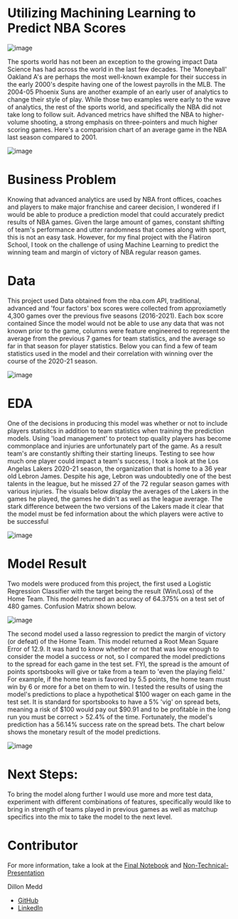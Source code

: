# Utilizing Machining Learning to Predict NBA Scores

![image](https://user-images.githubusercontent.com/79603572/139289078-528110ad-bcd9-4c9a-9737-cdec72054902.png)

The sports world has not been an exception to the growing impact Data Science has had across the world in the last few decades. The 'Moneyball' Oakland A's are perhaps the most well-known example for their success in the early 2000's despite having one of the lowest payrolls in the MLB. The 2004-05 Phoenix Suns are another example of an early user of analytics to change their style of play. While those two examples were early to the wave of analytics, the rest of the sports world, and specifically the NBA did not take long to follow suit. Advanced metrics have shifted the NBA to higher-volume shooting, a strong emphasis on three-pointers and much higher scoring games. Here's a comparision chart of an average game in the NBA last season compared to 2001.

![image](https://user-images.githubusercontent.com/79603572/139291060-1ff3a229-6e20-4db7-8506-2f0a2366479f.png)

# Business Problem

Knowing that advanced analytics are used by NBA front offices, coaches and players to make major franchise and career decision, I wondered if I would be able to produce a prediction model that could accurately predict results of NBA games. Given the large amount of games, constant shifting of team's performance and utter randomness that comes along with sport, this is not an easy task. However, for my final project with the Flatiron School, I took on the challenge of using Machine Learning to predict the winning team and margin of victory of NBA regular reason games.

# Data

This project used Data obtained from the nba.com API, traditional, advanced and 'four factors' box scores were collected from approxiametly 4,300 games over the previous five seasons (2016-2021). Each box score contained Since the model would not be able to use any data that was not known prior to the game, columns were feature engineered to represent the average from the previous 7 games for team statistics, and the average so far in that season for player statistics. Below you can find a few of team statistics used in the model and their correlation with winning over the course of the 2020-21 season.

![image](https://user-images.githubusercontent.com/79603572/139293117-9df58e0a-6176-4bfe-b41e-da612837f5c8.png)

# EDA

One of the decisions in producing this model was whether or not to include players statisitcs in addition to team statistics when training the prediction models. Using 'load management' to protect top quality players has become commonplace and injuries are unfortunately part of the game. As a result team's are constantly shifting their starting lineups. Testing to see how much one player could impact a team's success, I took a look at the Los Angelas Lakers 2020-21 season, the organization that is home to a 36 year old Lebron James. Despite his age, Lebron was undoubtedly one of the best talents in the league, but he missed 27 of the 72 regular season games with various injuries. The visuals below display the averages of the Lakers in the games he played, the games he didn't as well as the league average. The stark difference between the two versions of the Lakers made it clear that the model must be fed information about the which players were active to be successful

![image](https://user-images.githubusercontent.com/79603572/139297224-e23126f9-54a2-486f-99bf-ecc575b81ca8.png)


# Model Result

Two models were produced from this project, the first used a Logistic Regression Classifier with the target being the result (Win/Loss) of the Home Team. This model returned an accuracy of 64.375% on a test set of 480 games. Confusion Matrix shown below.


![image](https://user-images.githubusercontent.com/79603572/139298191-0bc35c1a-cc60-434e-adac-3b97c1a6b050.png)

The second model used a lasso regression to predict the margin of victory (or defeat) of the Home Team. This model returned a Root Mean Square Error of 12.9.
It was hard to know whether or not that was low enough to consider the model a success or not, so I compared the model predictions to the spread for each game in the test set. FYI, the spread is the amount of points sportsbooks will give or take from a team to 'even the playing field.' For example, if the home team is favored by 5.5 points, the home team must win by 6 or more for a bet on them to win. I tested the results of using the model's predictions to place a hypothetical $100 wager on each game in the test set. It is standard for sportsbooks to have a 5% 'vig' on spread bets, meaning a risk of $100 would pay out $90.91 and to be profitable in the long run you must be correct > 52.4% of the time. Fortunately, the model's prediction has a 56.14% success rate on the spread bets. The chart below shows the monetary result of the model predictions.

![image](https://user-images.githubusercontent.com/79603572/139301918-1bd86abf-efab-401a-9ef4-50c86e553ab0.png)


# Next Steps:

To bring the model along further I would use more and more test data, experiment with different combinations of features, specifically would like to bring in strength of teams played in previous games as well as matchup specifics into the mix to take the model to the next level. 

# Contributor

For more information, take a look at the [Final Notebook](https://github.com/dmedd98/nba_game_predictor/blob/main/Final_Notebook.ipynb) and [Non-Technical-Presentation](https://github.com/dmedd98/nba_game_predictor/blob/main/Capstone%20PP%20Dillon%20Medd.pdf) 

Dillon Medd
-  [GitHub](https://github.com/dmedd98)
-  [LinkedIn](https://www.linkedin.com/in/dillon-medd/)

